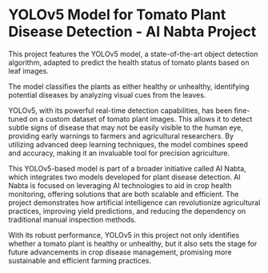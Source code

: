 # YOLOv5 Model for Tomato Plant Disease Detection - AI Nabta Project
This project features the YOLOv5 model, a state-of-the-art object detection algorithm, adapted to predict the health status of tomato plants based on leaf images. 

The model classifies the plants as either healthy or unhealthy, identifying potential diseases by analyzing visual cues from the leaves.

YOLOv5, with its powerful real-time detection capabilities, has been fine-tuned on a custom dataset of tomato plant images. This allows it to detect subtle signs of disease that may not be easily visible to the human eye, providing early warnings to farmers and agricultural researchers. By utilizing advanced deep learning techniques, the model combines speed and accuracy, making it an invaluable tool for precision agriculture.

This YOLOv5-based model is part of a broader initiative called AI Nabta, which integrates two models developed for plant disease detection. AI Nabta is focused on leveraging AI technologies to aid in crop health monitoring, offering solutions that are both scalable and efficient. The project demonstrates how artificial intelligence can revolutionize agricultural practices, improving yield predictions, and reducing the dependency on traditional manual inspection methods.

With its robust performance, YOLOv5 in this project not only identifies whether a tomato plant is healthy or unhealthy, but it also sets the stage for future advancements in crop disease management, promising more sustainable and efficient farming practices.
